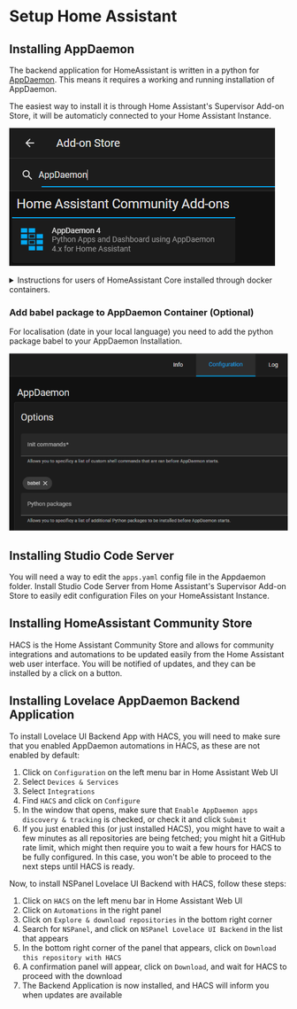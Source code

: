 # Setup Home Assistant

## Installing AppDaemon

The backend application for HomeAssistant is written in a python for [AppDaemon](https://github.com/AppDaemon/appdaemon). 
This means it requires a working and running installation of AppDaemon.

The easiest way to install it is through Home Assistant's Supervisor Add-on Store, it will be automaticly connected to your Home Assistant Instance.

![hass-add-on-store](img/hass-add-on-store.png)

<details>
<summary>Instructions for users of HomeAssistant Core installed through docker containers.</summary>

In case you have a homeassistant setup using docker cotainers and the Add-on Store is not available to you, you can follow this guide for setting up AppDaemon. https://appdaemon.readthedocs.io/en/latest/DOCKER_TUTORIAL.html
Please also pay attention to the correct volume mount for the conf folder of appdaemon, that has to point to the appdaemon folder within your homeassistant config folder.

Here is an example docker compose file for homeassistant and appdaemon:

```
version: "3.5"
services:
  homeassistant:
    image: ghcr.io/home-assistant/home-assistant:stable
    container_name: homeassistant
    network_mode: host
    volumes:
      - ./docker-data/homeassistant/:/config
      - /etc/localtime:/etc/localtime:ro
    environment:
      - TZ=Europe/Berlin
    privileged: true
    restart: unless-stopped
	
  appdaemon:
    container_name: appdaemon
    image: acockburn/appdaemon:latest
    environment:
      - HA_URL=http://your-homeassistant-url:8123
      - TOKEN="xxxxxx"
    volumes:
      - /etc/localtime:/etc/localtime:ro
      - ./docker-data/homeassistant/appdaemon:/conf
    depends_on:
      - homeassistant
    restart: unless-stopped
```
</details>


### Add babel package to AppDaemon Container (Optional)

For localisation (date in your local language) you need to add the python package babel to your AppDaemon Installation.

![appdaemon-babel](img/appdaemon-babel.png)


## Installing Studio Code Server

You will need a way to edit the `apps.yaml` config file in the Appdaemon folder. 
Install Studio Code Server from Home Assistant's Supervisor Add-on Store to easily edit configuration Files on your HomeAssistant Instance.


## Installing HomeAssistant Community Store

HACS is the Home Assistant Community Store and allows for community integrations and
automations to be updated easily from the Home Assistant web user interface.
You will be notified of updates, and they can be installed by a click on a button.

## Installing Lovelace AppDaemon Backend Application

To install Lovelace UI Backend App with HACS, you will need to make sure that you enabled
AppDaemon automations in HACS, as these are not enabled by default:

1. Click on `Configuration` on the left menu bar in Home Assistant Web UI
2. Select `Devices & Services`
3. Select `Integrations`
4. Find `HACS` and click on `Configure`
5. In the window that opens, make sure that `Enable AppDaemon apps discovery & tracking`
   is checked, or check it and click `Submit`
6. If you just enabled this (or just installed HACS), you might have to wait a few minutes
   as all repositories are being fetched; you might hit a GitHub rate limit, which might
   then require you to wait a few hours for HACS to be fully configured. In this case,
   you won't be able to proceed to the next steps until HACS is ready.

Now, to install NSPanel Lovelace UI Backend with HACS, follow these steps:

1. Click on `HACS` on the left menu bar in Home Assistant Web UI
2. Click on `Automations` in the right panel
3. Click on `Explore & download repositories` in the bottom right corner
4. Search for `NSPanel`, and click on `NSPanel Lovelace UI Backend` in the list that appears
5. In the bottom right corner of the panel that appears, click on
   `Download this repository with HACS`
6. A confirmation panel will appear, click on `Download`, and wait for HACS to
   proceed with the download
7. The Backend Application is now installed, and HACS will inform you when updates are available
